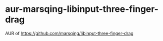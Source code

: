 # aur-marsqing-libinput-three-finger-drag
AUR of https://github.com/marsqing/libinput-three-finger-drag
